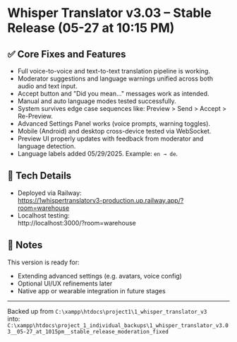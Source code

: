﻿# Whisper Translator v3.03 – Stable Release (05-27 at 10:15 PM)

## ✅ Core Fixes and Features

- Full voice-to-voice and text-to-text translation pipeline is working.
- Moderator suggestions and language warnings unified across both audio and text input.
- Accept button and "Did you mean..." messages work as intended.
- Manual and auto language modes tested successfully.
- System survives edge case sequences like: Preview > Send > Accept > Re-Preview.
- Advanced Settings Panel works (voice prompts, warning toggles).
- Mobile (Android) and desktop cross-device tested via WebSocket.
- Preview UI properly updates with feedback from moderator and language detection.
- Language labels added 05/29/2025. Example: `en → de`. 

## 🔧 Tech Details

- Deployed via Railway:  
  https://1whispertranslatorv3-production.up.railway.app/?room=warehouse
- Localhost testing:  
  http://localhost:3000/?room=warehouse

## 📂 Notes

This version is ready for:
- Extending advanced settings (e.g. avatars, voice config)
- Optional UI/UX refinements later
- Native app or wearable integration in future stages

---

Backed up from `C:\xampp\htdocs\project1\1_whisper_translator_v3`  
into:  
`C:\xampp\htdocs\project_1_individual_backups\1_whisper_translator_v3.03__05-27_at_1015pm__stable_release_moderation_fixed`

